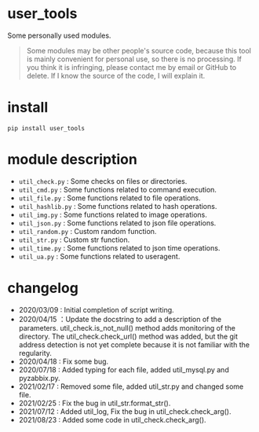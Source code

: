 # user_tools

Some personally used modules.

> Some modules may be other people's source code, because this tool is mainly convenient for personal use, so there is no processing.
> If you think it is infringing, please contact me by email or GitHub to delete.
> If I know the source of the code, I will explain it.

# install

`pip install user_tools`

# module description

- `util_check.py` : Some checks on files or directories.
- `util_cmd.py` : Some functions related to command execution.
- `util_file.py` : Some functions related to file operations.
- `util_hashlib.py` : Some functions related to hash operations.
- `util_img.py` : Some functions related to image operations.
- `util_json.py` : Some functions related to json file operations.
- `util_random.py` : Custom random function.
- `util_str.py` : Custom str function.
- `util_time.py` : Some functions related to json time operations.
- `util_ua.py` : Some functions related to useragent.

# changelog

- 2020/03/09 : Initial completion of script writing.
- 2020/04/15 ：Update the docstring to add a description of the parameters. util_check.is_not_null() method adds monitoring of the directory. The util_check.check_url() method was added, but the git address detection is not yet complete because it is not familiar with the regularity.
- 2020/04/18 : Fix some bug.
- 2020/07/18 : Added typing for each file, added util_mysql.py and pyzabbix.py.
- 2021/02/17 : Removed some file, added util_str.py and changed some file.
- 2021/02/25 : Fix the bug in util_str.format_str().
- 2021/07/12 : Added util_log, Fix the bug in util_check.check_arg().
- 2021/08/23 : Added some code in util_check.check_arg().